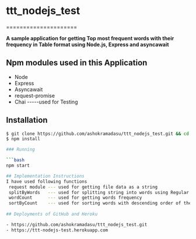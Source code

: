 # ttt_nodejs_test
=====================

**A sample application for getting Top most frequent words with their frequency in Table format using Node.js, Express and asyncawait**

## Npm modules used in this Application 
* Node 
* Express
* Asyncawait
* request-promise
* Chai           -----used for Testing


## Installation
```bash
$ git clone https://github.com/ashokramadasu/ttt_nodejs_test.git && cd ./ttt_nodejs_test/
$ npm install

### Running

```bash
npm start

## Implementation Instructions
I have used following functions 
 request module --- used for getting file data as a string              
 splitByWords   --- used for splitting string into words using Regular Expression
 wordCount      --- used for getting words frequency 
 sortByCount    --- used for sorting words with descending order of their frequency.
 
## Deployments of GitHub and Heroku

- https://github.com/ashokramadasu/ttt_nodejs_test.git
- https://ttt-nodejs-test.herokuapp.com